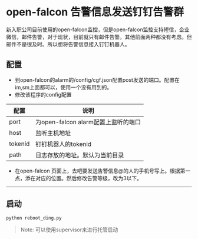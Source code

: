 open-falcon 告警信息发送钉钉告警群
===
新入职公司目前使用的open-falcon监控，但是open-falcon监控支持短信，企业微信，邮件告警，对于现状，目前就只有邮件告警。其他前面两种都没有考虑。但邮件不是很及时。所以想将告警信息接入钉钉机器人。
## 配置
* 到open-falcon的alarm的/config/cgf.json配置post发送的端口。配置在im,sm上面都可以，使用一个没有用到的。
* 修改该程序的config配置

配置  |	说明
---|---
port  |	为open-falcon alarm配置上监听的端口
host  |	监听主机地址
tokenid |	钉钉机器人的tokenid
path |	日志存放的地址。默认为当前目录

* 在open-falcon 页面上，去吧要发送告警信息@的人的手机号写上。根据第一点，添在对应的位置。然后修改告警等级，改为3以下。

---
## 启动
```
python reboot_ding.py
```
> Note: 可以使用supervisor来进行托管启动